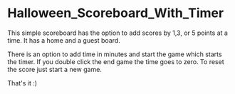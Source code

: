 # Halloween_Scoreboard_With_Timer

This simple scoreboard has the option to add scores by 1,3, or 5 points at a time. 
It has a home and a guest board.

There is an option to add time in minutes and start the game which starts the timer.
If you double click the end game the time goes to zero.
To reset the score just start a new game.

That's it :)
